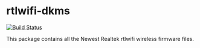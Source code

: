 # rtlwifi-dkms

[![Build Status](https://travis-ci.org/UnitedRPMs/rtlwifi-dkms.svg?branch=master)](https://travis-ci.org/UnitedRPMs/rtlwifi-dkms)


This package contains all the Newest Realtek rtlwifi wireless firmware files.
